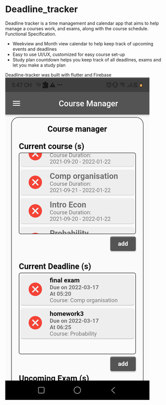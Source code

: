 # Deadline_tracker
Deadline tracker  is a time management and calendar app that aims to help manage a courses work, and exams, along with the course 
schedule. 
Functional Specification.
+ Weekview and Month view calendar to help keep track of upcoming events and deadlines
+ Easy to use UI/UX, customized for easy course set-up 
+ Study plan countdown helps you keep track of all deadlines, exams and let you make a study plan

Deadline-tracker was built with flutter and Firebase
![Picture 1](Assest/DT_1.png)
